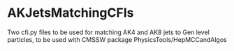 # AKJetsMatchingCFIs
Two cfi.py files to be used for matching AK4 and AK8 jets to Gen level particles, to be used with CMSSW package PhysicsTools/HepMCCandAlgos
